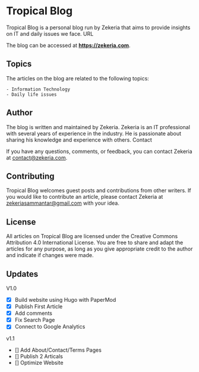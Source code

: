 # Tropical Blog

Tropical Blog is a personal blog run by Zekeria that aims to provide insights on IT and daily issues we face.
URL

The blog can be accessed at **https://zekeria.com**.

## Topics

The articles on the blog are related to the following topics:

    - Information Technology
    - Daily life issues

## Author

The blog is written and maintained by Zekeria. Zekeria is an IT professional with several years of experience in the industry. He is passionate about sharing his knowledge and experience with others.
Contact

If you have any questions, comments, or feedback, you can contact Zekeria at contact@zekeria.com.

## Contributing

Tropical Blog welcomes guest posts and contributions from other writers. If you would like to contribute an article, please contact Zekeria at zekeriasammantar@gmail.com with your idea.

## License

All articles on Tropical Blog are licensed under the Creative Commons Attribution 4.0 International License. You are free to share and adapt the articles for any purpose, as long as you give appropriate credit to the author and indicate if changes were made.

## Updates

V1.0
- [X] Build website using Hugo with PaperMod
- [X] Publish First Article
- [X] Add comments
- [X] Fix Search Page
- [X] Connect to Google Analytics

v1.1
- [] Add About/Contact/Terms Pages
- [] Publish 2 Articals
- [] Optimize Website
